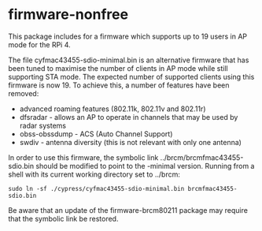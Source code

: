 # firmware-nonfree

This package includes for a firmware which supports up to 19 users in AP mode 
for the RPi 4.

The file cyfmac43455-sdio-minimal.bin is an alternative firmware that has been
tuned to maximise the number of clients in AP mode while still supporting STA
mode. The expected number of supported clients using this firmware is now 19.
To achieve this, a number of features have been removed:

* advanced roaming features (802.11k, 802.11v and 802.11r)
* dfsradar - allows an AP to operate in channels that may be used by radar
  systems
* obss-obssdump - ACS (Auto Channel Support)
* swdiv - antenna diversity (this is not relevant with only one antenna)

In order to use this firmware, the symbolic link ../brcm/brcmfmac43455-sdio.bin
should be modified to point to the -minimal version. Running from a shell with
its current working directory set to ../brcm:

    sudo ln -sf ./cypress/cyfmac43455-sdio-minimal.bin brcmfmac43455-sdio.bin

Be aware that an update of the firmware-brcm80211 package may require that the
symbolic link be restored.

